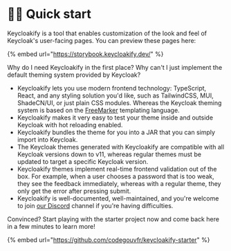 # 👨‍💻 Quick start

Keycloakify is a tool that enables customization of the look and feel of Keycloak's user-facing pages. You can preview these pages here:&#x20;

{% embed url="https://storybook.keycloakify.dev/" %}

Why do I need Keycloakify in the first place? Why can't I just implement the default theming system provided by Keycloak?

* Keycloakify lets you use modern frontend technology: TypeScript, React, and any styling solution you'd like, such as TailwindCSS, MUI, ShadeCN/UI, or just plain CSS modules. Whereas the Keycloak theming system is based on the [FreeMarker](https://freemarker.apache.org/index.html) templating language.
* Keycloakify makes it very easy to test your theme inside and outside Keycloak with hot reloading enabled.
* Keycloakify bundles the theme for you into a JAR that you can simply import into Keycloak.
* The Keycloak themes generated with Keycloakify are compatible with all Keycloak versions down to v11, whereas regular themes must be updated to target a specific Keycloak version.
* Keycloakify themes implement real-time frontend validation out of the box. For example, when a user chooses a password that is too weak, they see the feedback immediately, whereas with a regular theme, they only get the error after pressing submit.
* Keycloakify is well-documented, well-maintained, and you're welcome to join [our Discord](https://discord.gg/kYFZG7fQmn) channel if you're having difficulties.

Convinced? Start playing with the starter project now and come back here in a few minutes to learn more!

{% embed url="https://github.com/codegouvfr/keycloakify-starter" %}
